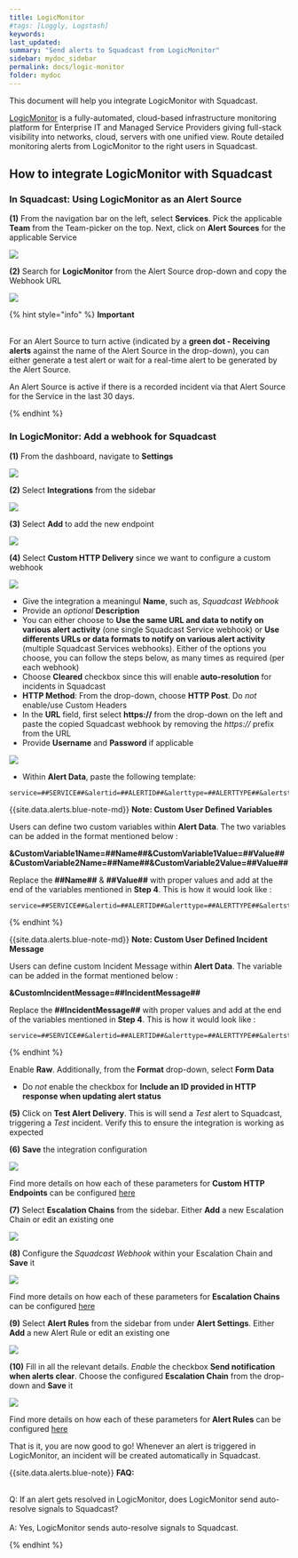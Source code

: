 ```yaml
---
title: LogicMonitor
#tags: [Loggly, Logstash]
keywords: 
last_updated: 
summary: "Send alerts to Squadcast from LogicMonitor"
sidebar: mydoc_sidebar
permalink: docs/logic-monitor
folder: mydoc
---
```


This document will help you integrate LogicMonitor with Squadcast.
 
[LogicMonitor](https://www.logicmonitor.com/) is a fully-automated, cloud-based infrastructure monitoring platform for Enterprise IT and Managed Service Providers giving full-stack visibility into networks, cloud, servers with one unified view.
Route detailed monitoring alerts from LogicMonitor to the right users in Squadcast.

## How to integrate LogicMonitor with Squadcast

### In Squadcast: Using LogicMonitor as an Alert Source

**(1)** From the navigation bar on the left, select **Services**. Pick the applicable **Team** from the Team-picker on the top. Next, click on **Alert Sources** for the applicable Service

![](../../.gitbook/assets/alert\_source\_1.png)

**(2)** Search for **LogicMonitor** from the Alert Source drop-down and copy the Webhook URL 

![](../../.gitbook/assets/logic-monitor11.png)

{% hint style="info" %} 
<b>Important</b><br/><br/>
<p>For an Alert Source to turn active (indicated by a <b>green dot - Receiving alerts</b> against the name of the Alert Source in the drop-down), you can either generate a test alert or wait for a real-time alert to be generated by the Alert Source.</p>
<p>An Alert Source is active if there is a recorded incident via that Alert Source for the Service in the last 30 days.</p>
{% endhint %}

### In LogicMonitor: Add a webhook for Squadcast

**(1)** From the dashboard, navigate to **Settings**

![](../../.gitbook/assets/logic-monitor1.png)

**(2)** Select **Integrations** from the sidebar

![](../../.gitbook/assets/logic-monitor2.png)

**(3)** Select **Add** to add the new endpoint

![](../../.gitbook/assets/logic-monitor3.png)

**(4)** Select **Custom HTTP Delivery** since we want to configure a custom webhook

![](../../.gitbook/assets/logic-monitor4.png)

- Give the integration a meaningul **Name**, such as, *Squadcast Webhook*
- Provide an *optional* **Description**
- You can either choose to **Use the same URL and data to notify on various alert activity** (one single Squadcast Service webhook) or **Use differents URLs or data formats to notify on various alert activity** (multiple Squadcast Services webhooks). Either of the options you choose, you can follow the steps below, as many times as required (per each webhook)
- Choose **Cleared** checkbox since this will enable **auto-resolution** for incidents in Squadcast
- **HTTP Method**: From the drop-down, choose **HTTP Post**. Do *not* enable/use Custom Headers
- In the **URL** field, first select **https://** from the drop-down on the left and paste the copied Squadcast webhook by removing the *https://* prefix from the URL
- Provide **Username** and **Password** if applicable

![](../../.gitbook/assets/logic-monitor5.png)

- Within **Alert Data**, paste the following template:

```
service=##SERVICE##&alertid=##ALERTID##&alerttype=##ALERTTYPE##&alertstatus=##ALERTSTATUS##&level=##LEVEL##&host=##HOST##&datasource=##DATASOURCE##&eventsource=##EVENTSOURCE##&batchjob=##BATCHJOB##&group=##GROUP##&datapoint=##DATAPOINT##&start=##START##&finish=##FINISH##&duration=##DURATION##&value=##VALUE##&threshold=##THRESHOLD##&userdata=##USERDATA##&cmdline=##CMDLINE##&exitCode=##EXITCODE##&stdout=##STDOUT##&stderr=##STDERR##&agent=##AGENT_DESCRIPTION##&checkpoint=##CHECKPOINT##&datapointdesc=##DPDESCRIPTION##&hostdesc=##HOSTDESCRIPTION##&hostinfo=##system.sysinfo##&hostips=##system.ips##&hosturl=##DEVICEURL##&instance=##INSTANCE##&dsidesc=##DSIDESCRIPTION##&batchdesc=##BJDESCRIPTION##&hostname=##system.hostname##&dsdesc=##DSDESCRIPTION##&eventmsg=##LIMITEDMESSAGE##&eventlogmsg=##MESSAGE##&eventcode=##EVENTCODE##&eventtype=##TYPE##&eventuser=##USER##&eventlogfile=##LOGFILE##&servicedetail=##DETAIL##&serviceurl=##URL##&servicegroup=##SERVICEGROUP##&date=##DATE##&clearvalue=##CLEARVALUE##&internalid=##INTERNALID##&alerturl=##ALERTDETAILURL##
```

{{site.data.alerts.blue-note-md}}
**Note: Custom User Defined Variables**  

Users can define two custom variables within **Alert Data**. The two variables can be added in the format mentioned below :

**&CustomVariable1Name=##Name##&CustomVariable1Value=##Value##
&CustomVariable2Name=##Name##&CustomVariable2Value=##Value##**

Replace the **##Name##** & **##Value##** with proper values and add at the end of the variables mentioned in **Step 4**.
This is how it would look like : 

```
service=##SERVICE##&alertid=##ALERTID##&alerttype=##ALERTTYPE##&alertstatus=##ALERTSTATUS##&level=##LEVEL##&host=##HOST##&datasource=##DATASOURCE##&eventsource=##EVENTSOURCE##&batchjob=##BATCHJOB##&group=##GROUP##&datapoint=##DATAPOINT##&start=##START##&finish=##FINISH##&duration=##DURATION##&value=##VALUE##&threshold=##THRESHOLD##&userdata=##USERDATA##&cmdline=##CMDLINE##&exitCode=##EXITCODE##&stdout=##STDOUT##&stderr=##STDERR##&agent=##AGENT_DESCRIPTION##&checkpoint=##CHECKPOINT##&datapointdesc=##DPDESCRIPTION##&hostdesc=##HOSTDESCRIPTION##&hostinfo=##system.sysinfo##&hostips=##system.ips##&hosturl=##DEVICEURL##&instance=##INSTANCE##&dsidesc=##DSIDESCRIPTION##&batchdesc=##BJDESCRIPTION##&hostname=##system.hostname##&dsdesc=##DSDESCRIPTION##&eventmsg=##LIMITEDMESSAGE##&eventlogmsg=##MESSAGE##&eventcode=##EVENTCODE##&eventtype=##TYPE##&eventuser=##USER##&eventlogfile=##LOGFILE##&servicedetail=##DETAIL##&serviceurl=##URL##&servicegroup=##SERVICEGROUP##&date=##DATE##&clearvalue=##CLEARVALUE##&internalid=##INTERNALID##&alerturl=##ALERTDETAILURL##&CustomVariable1Name=##Name##&CustomVariable1Value=##Value##&CustomVariable2Name=##Name##&CustomVariable2Value=##Value##
```
{% endhint %}

{{site.data.alerts.blue-note-md}}
**Note: Custom User Defined Incident Message**  

Users can define custom Incident Message within **Alert Data**. The variable can be added in the format mentioned below :

**&CustomIncidentMessage=##IncidentMessage##**

Replace the **##IncidentMessage##** with proper values and add at the end of the variables mentioned in **Step 4**.
This is how it would look like : 

```
service=##SERVICE##&alertid=##ALERTID##&alerttype=##ALERTTYPE##&alertstatus=##ALERTSTATUS##&level=##LEVEL##&host=##HOST##&datasource=##DATASOURCE##&eventsource=##EVENTSOURCE##&batchjob=##BATCHJOB##&group=##GROUP##&datapoint=##DATAPOINT##&start=##START##&finish=##FINISH##&duration=##DURATION##&value=##VALUE##&threshold=##THRESHOLD##&userdata=##USERDATA##&cmdline=##CMDLINE##&exitCode=##EXITCODE##&stdout=##STDOUT##&stderr=##STDERR##&agent=##AGENT_DESCRIPTION##&checkpoint=##CHECKPOINT##&datapointdesc=##DPDESCRIPTION##&hostdesc=##HOSTDESCRIPTION##&hostinfo=##system.sysinfo##&hostips=##system.ips##&hosturl=##DEVICEURL##&instance=##INSTANCE##&dsidesc=##DSIDESCRIPTION##&batchdesc=##BJDESCRIPTION##&hostname=##system.hostname##&dsdesc=##DSDESCRIPTION##&eventmsg=##LIMITEDMESSAGE##&eventlogmsg=##MESSAGE##&eventcode=##EVENTCODE##&eventtype=##TYPE##&eventuser=##USER##&eventlogfile=##LOGFILE##&servicedetail=##DETAIL##&serviceurl=##URL##&servicegroup=##SERVICEGROUP##&date=##DATE##&clearvalue=##CLEARVALUE##&internalid=##INTERNALID##&alerturl=##ALERTDETAILURL##&CustomVariable1Name=##Name##&CustomVariable1Value=##Value##&CustomVariable2Name=##Name##&CustomVariable2Value=##Value##&CustomIncidentMessage=##IncidentMessage##
```
{% endhint %}


Enable **Raw**. Additionally, from the **Format** drop-down, select **Form Data**
- Do *not* enable the checkbox for **Include an ID provided in HTTP response when updating alert status**

**(5)** Click on **Test Alert Delivery**. This is will send a *Test* alert to Squadcast, triggering a *Test* incident. Verify this to ensure the integration is working as expected

**(6)** **Save** the integration configuration

![](../../.gitbook/assets/logic-monitor6.png)

Find more details on how each of these parameters for **Custom HTTP Endpoints** can be configured [here](https://www.logicmonitor.com/support/alerts/integrations/custom-http-delivery)

**(7)** Select **Escalation Chains** from the sidebar. Either **Add** a new Escalation Chain or edit an existing one

![](../../.gitbook/assets/logic-monitor7.png)

**(8)** Configure the *Squadcast Webhook* within your Escalation Chain and **Save** it

![](../../.gitbook/assets/logic-monitor8.png)

Find more details on how each of these parameters for **Escalation Chains** can be configured [here](https://www.logicmonitor.com/support/alerts/alert-delivery/escalation-chains)

**(9)** Select **Alert Rules** from the sidebar from under **Alert Settings**. Either **Add** a new Alert Rule or edit an existing one

![](../../.gitbook/assets/logic-monitor9.png)

**(10)** Fill in all the relevant details. *Enable* the checkbox **Send notification when alerts clear**. Choose the configured **Escalation Chain** from the drop-down and **Save** it

![](../../.gitbook/assets/logic-monitor10.png)

Find more details on how each of these parameters for **Alert Rules** can be configured [here](https://www.logicmonitor.com/support/alerts/alert-delivery/alert-rules)

That is it, you are now good to go! Whenever an alert is triggered in LogicMonitor, an incident will be created automatically in Squadcast.

{{site.data.alerts.blue-note}}
<b>FAQ:</b>
<br/><br/><p>Q: If an alert gets resolved in LogicMonitor, does LogicMonitor send auto-resolve signals to Squadcast?<br/><br/>A: Yes, LogicMonitor sends auto-resolve signals to Squadcast.</p>
{% endhint %}